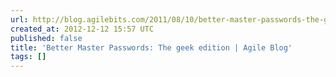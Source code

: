 ```yaml
---
url: http://blog.agilebits.com/2011/08/10/better-master-passwords-the-geek-edition/
created_at: 2012-12-12 15:57 UTC
published: false
title: 'Better Master Passwords: The geek edition | Agile Blog'
tags: []
---
```



